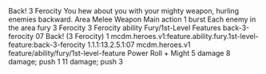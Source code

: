 <ability>
  <name>Back!</name>
  <cost>3 Ferocity</cost>
  <flavor>You hew about you with your mighty weapon, hurling enemies backward.</flavor>
  <keywords>
    <keyword>Area</keyword>
    <keyword>Melee</keyword>
    <keyword>Weapon</keyword>
  </keywords>
  <type>Main action</type>
  <distance>1 burst</distance>
  <target>Each enemy in the area</target>
  <metadata>
    <class>fury</class>
    <cost>3 Ferocity</cost>
    <cost_amount>3</cost_amount>
    <cost_resource>Ferocity</cost_resource>
    <feature_type>ability</feature_type>
    <file_dpath>Fury/1st-Level Features</file_dpath>
    <item_id>back-3-ferocity</item_id>
    <item_index>07</item_index>
    <item_name>Back! (3 Ferocity)</item_name>
    <level>1</level>
    <scc>mcdm.heroes.v1:feature.ability.fury.1st-level-feature:back-3-ferocity</scc>
    <scdc>1.1.1:13.2.5.1:07</scdc>
    <source>mcdm.heroes.v1</source>
    <type>feature/ability/fury/1st-level-feature</type>
  </metadata>
  <effects>
    <effect type="roll">
      <roll>Power Roll + Might</roll>
      <t1>5 damage</t1>
      <t2>8 damage; push 1</t2>
      <t3>11 damage; push 3</t3>
    </effect>
  </effects>
</ability>
